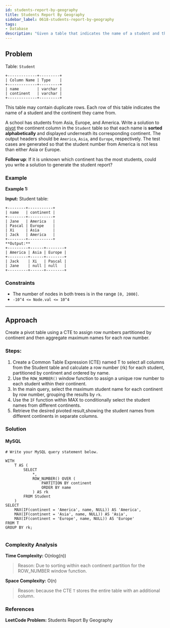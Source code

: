 ```yaml
---
id: students-report-by-geography
title: Students Report By Geography
sidebar_label: 0618-students-report-by-geography
tags:
- Database
description: "Given a table that indicates the name of a student and the continent they came from if it is unknown which continent has the most students, could you write a solution to generate the student report?"
---
```


## Problem
Table: `Student`

```
+-------------+---------+
| Column Name | Type    |
+-------------+---------+
| name        | varchar |
| continent   | varchar |
+-------------+---------+

```
This table may contain duplicate rows.
Each row of this table indicates the name of a student and the continent they came from.



A school has students from Asia, Europe, and America.
Write a solution to [pivot](https://en.wikipedia.org/wiki/Pivot_table) the continent column in the `Student` table so that each name is **sorted alphabetically** and displayed underneath its corresponding continent. The output headers should be `America`, `Asia`, and `Europe`, respectively.
The test cases are generated so that the student number from America is not less than either Asia or Europe.

**Follow up**:
 If it is unknown which continent has the most students, could you write a solution to generate the student report?

### Example

**Example 1:**

**Input:**
Student table:

```
+--------+-----------+
| name   | continent |
+--------+-----------+
| Jane   | America   |
| Pascal | Europe    |
| Xi     | Asia      |
| Jack   | America   |
+--------+-----------+
**Output:**
+---------+------+--------+
| America | Asia | Europe |
+---------+------+--------+
| Jack    | Xi   | Pascal |
| Jane    | null | null   |
+---------+------+--------+

```


### Constraints

- The number of nodes in both trees is in the range `[0, 2000]`.
- `-10^4 <= Node.val <= 10^4`

---

## Approach

Create a pivot table using a CTE to assign row numbers partitioned by continent and then aggregate maximum names for each row number.

### Steps:

1. Create a Common Table Expression (CTE) named T to select all columns from the Student table and calculate a
   row number (rk) for each student, partitioned by continent and ordered by name.
2.  Use the `ROW_NUMBER()` window function to assign a unique row number to each student within their
    continent.
3. In the main query, select the maximum student name for each continent by row number, grouping the results
   by `rk`.
4. Use the `IF` function within MAX to conditionally select the student names from different continents.
5. Retrieve the desired pivoted result,showing the student names from different continents in separate columns.

### Solution

#### MySQL

```MySQL
# Write your MySQL query statement below.

WITH
    T AS (
        SELECT
            *,
            ROW_NUMBER() OVER (
                PARTITION BY continent
                ORDER BY name
            ) AS rk
        FROM Student
    )
SELECT
    MAX(IF(continent = 'America', name, NULL)) AS 'America',
    MAX(IF(continent = 'Asia', name, NULL)) AS 'Asia',
    MAX(IF(continent = 'Europe', name, NULL)) AS 'Europe'
FROM T
GROUP BY rk;
    
```



### Complexity Analysis
**Time Complexity:** O(nlog(n))
>Reason: Due to sorting within each continent partition for the ROW_NUMBER window function.

**Space Complexity:** O(n)
>Reason: because the CTE `T` stores the entire table with an additional column.

### References
**LeetCode Problem:** Students Report By Geography
